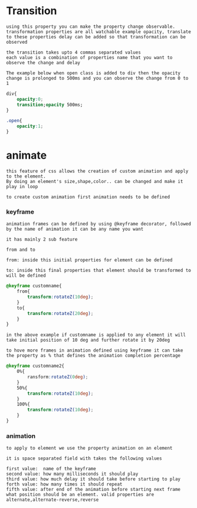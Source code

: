 # Transition

    using this property you can make the property change observable.
    transformation properties are all watchable example opacity, translate to these properties delay can be added so that transformation can be observed

    the transition takes upto 4 commas separated values
    each value is a combination of properties name that you want to observe the change and delay 

    The example below when open class is added to div then the opacity change is prolonged to 500ms and you can observe the change from 0 to 1
```css
div{
    opacity:0;
    transition;opacity 500ms;
}

.open{
    opacity:1;
}
```

#  animate

    this feature of css allows the creation of custom animation and apply to the element.
    By doing an element's size,shape,color.. can be changed and make it play in loop

    to create custom animation first animation needs to be defined

### keyframe

    animation frames can be defined by using @keyframe decorator, followed by the name of animation it can be any name you want

    it has mainly 2 sub feature

    from and to 

    from: inside this initial properties for element can be defined 

    to: inside this final properties that element should be transformed to will be defined

```css
@keyframe customname{
    from{
        transform:rotateZ(10deg);
    }
    to{
        transform:rotateZ(20deg);
    }
}
```
    in the above example if customname is applied to any element it will take initial position of 10 deg and further rotate it by 20deg

    to hove more frames in animation defined using keyframe it can take the property as % that defines the animation completion percentage

```css
@keyframe customname2{
    0%{
        ransform:rotateZ(0deg);
    }
    50%{
        transform:rotateZ(10deg);
    }
    100%{
        transform:rotateZ(10deg);
    }
}
```

### animation
    to apply to element we use the property animation on an element

    it is space separated field with takes the following values

    first value:  name of the keyframe
    second value: how many milliseconds it should play
    third value: how much delay it should take before starting to play
    forth value: how many times it should repeat
    fifth value: after end of the animation before starting next frame what position should be an element. valid properties are alternate,alternate-reverse,reverse

